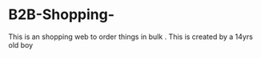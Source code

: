 # B2B-Shopping-
This is an shopping web to order things in bulk . This is created by a 14yrs old boy

